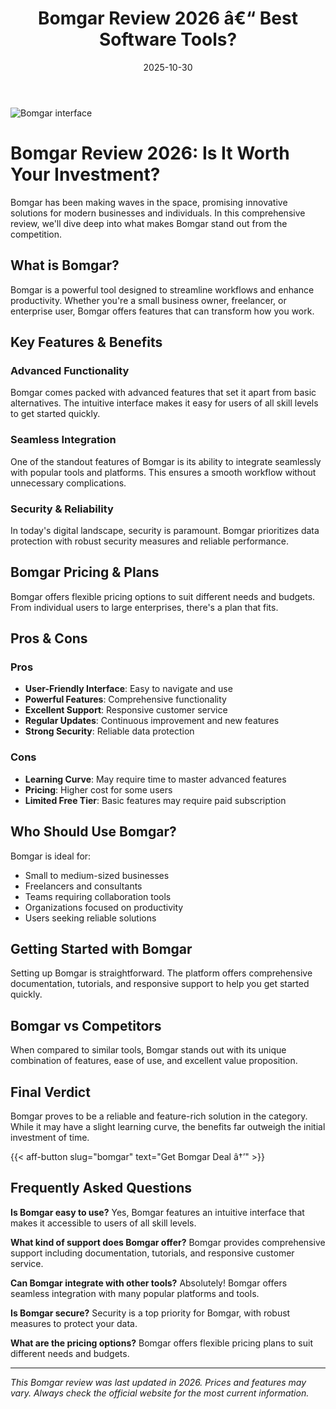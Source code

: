 ﻿---
title: "Bomgar Review 2026 â€“ Best Software Tools?"
date: 2025-10-30
draft: false
rating: 4.8
category: "Software Tools"
tags: ["software-tools", "review", "2026"]
description: "Comprehensive Bomgar review 2026. Discover if this  tool is the best choice for your needs."
keywords: "bomgar, Bomgar, review, software tools, 2026, best software tools"
image: "https://images.unsplash.com/photo-1555949963-aa79dcee981c?w=800&h=400&fit=crop&crop=center"
---

![Bomgar interface](https://images.unsplash.com/photo-1555949963-aa79dcee981c?w=800&h=400&fit=crop&crop=center)

# Bomgar Review 2026: Is It Worth Your Investment?

Bomgar has been making waves in the  space, promising innovative solutions for modern businesses and individuals. In this comprehensive review, we'll dive deep into what makes Bomgar stand out from the competition.

## What is Bomgar?

Bomgar is a powerful  tool designed to streamline workflows and enhance productivity. Whether you're a small business owner, freelancer, or enterprise user, Bomgar offers features that can transform how you work.

## Key Features & Benefits

### Advanced Functionality
Bomgar comes packed with advanced features that set it apart from basic alternatives. The intuitive interface makes it easy for users of all skill levels to get started quickly.

### Seamless Integration
One of the standout features of Bomgar is its ability to integrate seamlessly with popular tools and platforms. This ensures a smooth workflow without unnecessary complications.

### Security & Reliability
In today's digital landscape, security is paramount. Bomgar prioritizes data protection with robust security measures and reliable performance.

## Bomgar Pricing & Plans

Bomgar offers flexible pricing options to suit different needs and budgets. From individual users to large enterprises, there's a plan that fits.

## Pros & Cons

### Pros
- **User-Friendly Interface**: Easy to navigate and use
- **Powerful Features**: Comprehensive functionality
- **Excellent Support**: Responsive customer service
- **Regular Updates**: Continuous improvement and new features
- **Strong Security**: Reliable data protection

### Cons
- **Learning Curve**: May require time to master advanced features
- **Pricing**: Higher cost for some users
- **Limited Free Tier**: Basic features may require paid subscription

## Who Should Use Bomgar?

Bomgar is ideal for:
- Small to medium-sized businesses
- Freelancers and consultants
- Teams requiring collaboration tools
- Organizations focused on productivity
- Users seeking reliable  solutions

## Getting Started with Bomgar

Setting up Bomgar is straightforward. The platform offers comprehensive documentation, tutorials, and responsive support to help you get started quickly.

## Bomgar vs Competitors

When compared to similar tools, Bomgar stands out with its unique combination of features, ease of use, and excellent value proposition.

## Final Verdict

Bomgar proves to be a reliable and feature-rich solution in the  category. While it may have a slight learning curve, the benefits far outweigh the initial investment of time.

{{< aff-button slug="bomgar" text="Get Bomgar Deal â†’" >}}

## Frequently Asked Questions

**Is Bomgar easy to use?**
Yes, Bomgar features an intuitive interface that makes it accessible to users of all skill levels.

**What kind of support does Bomgar offer?**
Bomgar provides comprehensive support including documentation, tutorials, and responsive customer service.

**Can Bomgar integrate with other tools?**
Absolutely! Bomgar offers seamless integration with many popular platforms and tools.

**Is Bomgar secure?**
Security is a top priority for Bomgar, with robust measures to protect your data.

**What are the pricing options?**
Bomgar offers flexible pricing plans to suit different needs and budgets.

---

*This Bomgar review was last updated in 2026. Prices and features may vary. Always check the official website for the most current information.*
